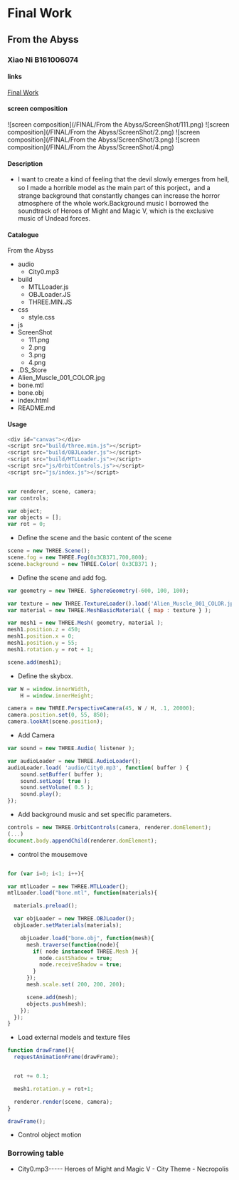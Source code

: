 # Final Work #

## From the Abyss ##
### Xiao Ni B161006074 ###

#### links ####

[Final Work](https://github.com/Nixiao4810/DAT505-Code/tree/master/FINAL)

#### screen composition ####
![screen composition](/FINAL/From the Abyss/ScreenShot/111.png)
![screen composition](/FINAL/From the Abyss/ScreenShot/2.png)
![screen composition](/FINAL/From the Abyss/ScreenShot/3.png)
![screen composition](/FINAL/From the Abyss/ScreenShot/4.png)




#### Description ####
* I want to create a kind of feeling that the devil slowly emerges from hell,
so I made a horrible model as the main part of this porject，and a strange background that constantly changes can increase the horror atmosphere of the whole
work.Background music I borrowed the soundtrack of Heroes of Might and Magic V, which is the exclusive music of Undead forces.


#### Catalogue ####
From the Abyss
* audio
  * City0.mp3
* build
  * MTLLoader.js
  * OBJLoader.JS
  * THREE.MIN.JS
* css
   * style.css
* js
* ScreenShot
  * 111.png
  * 2.png
  * 3.png
  * 4.png
* .DS_Store
* Alien_Muscle_001_COLOR.jpg
* bone.mtl
* bone.obj
* index.html
* README.md


#### Usage ####
```javascript
<div id="canvas"></div>
<script src="build/three.min.js"></script>
<script src="build/OBJLoader.js"></script>
<script src="build/MTLLoader.js"></script>
<script src="js/OrbitControls.js"></script>
<script src="js/index.js"></script>

```



```javascript

var renderer, scene, camera;
var controls;

var object;
var objects = [];
var rot = 0;
```

* Define the scene and the basic content of the scene

```javascript
scene = new THREE.Scene();
scene.fog = new THREE.Fog(0x3CB371,700,800);
scene.background = new THREE.Color( 0x3CB371 );
```

* Define the scene and add fog.

```javascript
var geometry = new THREE. SphereGeometry(-600, 100, 100);

var texture = new THREE.TextureLoader().load('Alien_Muscle_001_COLOR.jpg');
var material = new THREE.MeshBasicMaterial( { map : texture } );

var mesh1 = new THREE.Mesh( geometry, material );
mesh1.position.z = 450;
mesh1.position.x = 0;
mesh1.position.y = 55;
mesh1.rotation.y = rot + 1;

scene.add(mesh1);

```

* Define the skybox.

```javascript
var W = window.innerWidth,
    H = window.innerHeight;

camera = new THREE.PerspectiveCamera(45, W / H, .1, 20000);
camera.position.set(0, 55, 850);
camera.lookAt(scene.position);
```
* Add Camera

```javascript
var sound = new THREE.Audio( listener );

var audioLoader = new THREE.AudioLoader();
audioLoader.load( 'audio/City0.mp3', function( buffer ) {
    sound.setBuffer( buffer );
    sound.setLoop( true );
    sound.setVolume( 0.5 );
    sound.play();
});
```
* Add background music and set specific parameters.

```javascript
controls = new THREE.OrbitControls(camera, renderer.domElement);
(...)
document.body.appendChild(renderer.domElement);

```

* control the mousemove

```javascript

for (var i=0; i<1; i++){

var mtlLoader = new THREE.MTLLoader();
mtlLoader.load("bone.mtl", function(materials){

  materials.preload();

  var objLoader = new THREE.OBJLoader();
  objLoader.setMaterials(materials);

    objLoader.load("bone.obj", function(mesh){
      mesh.traverse(function(node){
        if( node instanceof THREE.Mesh ){
          node.castShadow = true;
          node.receiveShadow = true;
        }
      });
      mesh.scale.set( 200, 200, 200);

      scene.add(mesh);
      objects.push(mesh);
    });
  });
}
```

* Load external models and texture files

```javascript
function drawFrame(){
  requestAnimationFrame(drawFrame);


  rot += 0.1;

  mesh1.rotation.y = rot+1;

  renderer.render(scene, camera);
}

drawFrame();
```

* Control object motion

### Borrowing table ###
* City0.mp3----- Heroes of Might and Magic V - City Theme - Necropolis
